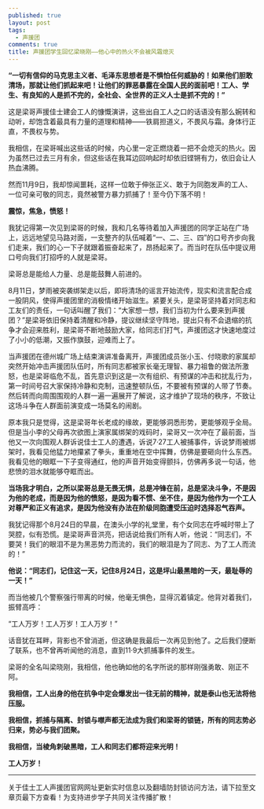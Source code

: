 ```yaml
---
published: true
layout: post
tags:
  - 声援团
comments: true
title: 声援团学生回忆梁晓刚——他心中的热火不会被风霜熄灭
---
```


<p align="center"<img src="https://i.loli.net/2018/11/21/5bf4f542ab262.jpg" alt="粱晓刚无黑框.jpg" title="粱晓刚无黑框.jpg" /></p>


**“一切有信仰的马克思主义者、毛泽东思想者是不惧怕任何威胁的！如果他们胆敢清场，那就让他们抓起来吧！让他们的罪恶暴露在全国人民的面前吧！工人、学生、有良知的人是抓不完的，全社会、全世界的正义人士是抓不完的！”**

这是梁哥声援佳士建会工人的慷慨演讲，这些出自工人之口的话语没有那么婉转和动听，却饱含着最具有力量的道理和精神——铁肩担道义，不畏风与霜。身体行正直，不畏权与势。

我相信，在梁哥喊出这些话的时候，内心里一定正燃烧着一把不会熄灭的热火。因为虽然已过去三月有余，但这些话在我耳边回响起时却依旧铿锵有力，依旧会让人热血沸腾。

然而11月9日，我却惊闻噩耗，这样一位敢于伸张正义、敢于为同胞发声的工人、一位可亲可敬的同志，竟然被警方暴力抓捕了！至今仍下落不明！

**震惊，焦急，愤怒！**

我犹记得第一次见到梁哥的时候，我和几名等待着加入声援团的同学正站在广场上，远远地望见马路对面，一支整齐的队伍喊着“一、二、三、四”的口号齐步向我们走来，我们的心一下子就跟着振奋起来了，昂扬起来了。而当时在队伍中提议用口号向我们打招呼的人就是梁哥。

梁哥总是能给人力量、总是能鼓舞人前进的。

8月11日，梦雨被突袭绑架走以后，即将清场的谣言开始流传，现实和流言配合成一股阴风，使得声援团里的消极情绪开始滋生。紧要关头，是梁哥坚持着对同志和工友们的责任，一句话叫醒了我们：“大家想一想，我们当初为什么要来到声援团？”是梁哥依旧保持着清醒和冷静，提议继续坚守阵地，提出只有不会退缩的抗争才会迎来胜利，是梁哥不断地鼓励大家，给同志们打气，声援团这才快速地度过了小小的低潮，又振作旗鼓，迎难而上了。

当声援团在德州城广场上结束演讲准备离开，声援团成员张小玉、付晓歌的家属却突然开始冲击声援团队伍时，所有同志都被家长毫无理智、暴力祖鲁的做法所激怒，也是梁哥临危不乱，首先意识到这是一次有组织、有预谋的冲击和扰乱行为，第一时间号召大家保持冷静和克制，迅速整顿队伍，不要被有预谋的人带了节奏。然后转而向周围围观的人群一遍一遍展开了解说，这才维护了现场的秩序，不致让这场斗争在人群面前演变成一场莫名的闹剧。

原本我只是觉得，这是梁哥年长老成的缘故，更能够洞悉形势，更能够观乎全局。但是当小李的父母再次欲图上演家属绑架的戏码时，梁哥又一次冲在了最前面，当他又一次向围观人群诉说佳士工人的遭遇，诉说7·27工人被捕事件，诉说梦雨被绑架时，我看见他猛力地攥紧了拳头，重重地在空中挥舞，仿佛是要砸向什么东西。我看见他的眼眶一下子变得通红，他的声音开始变得颤抖，仿佛再多说一句话，他悲愤的泪水就能够夺眶而出。

**当场我才明白，之所以梁哥总是无畏无惧，总是冲锋在前，总是坚决斗争，不是因为他的老成，而是因为他的愤怒，是因为看不惯、坐不住，是因为他作为一个工人对尊严和正义有追求，是因为他没有办法在阶级同胞遭受压迫时选择忍气吞声。**

我犹记得那个8月24日的早晨，在澳头小学的礼堂里，有个女同志在呼喊时带上了哭腔，似有恐慌。是梁哥声音洪亮，把话说给我们所有人听，他说：“同志们，不要哭！我们的眼泪不是为黑恶势力而流的，我们的眼泪是为了同志、为了工人而流的！”

**他说：“同志们，记住这一天，记住8月24日，这是坪山最黑暗的一天，最耻辱的一天！”**

而当他被几个警察强行带离的时候，他毫无惧色，显得沉着镇定。他背对着我们，振臂高呼：

“工人万岁！工人万岁！工人万岁！”

话音犹在耳畔，背影也不曾消逝，但这确是我最后一次再见到他了。之后我们便断了联系，也不曾再听闻他的消息，直到11·9大抓捕事件的发生。

梁哥的全名叫梁晓刚，我相信，他也确如他的名字所说的那样刚强勇敢、刚正不阿。

**我相信，工人出身的他在抗争中定会爆发出一往无前的精神，就是泰山也无法将他压服。**

**我相信，抓捕与隔离、封锁与噤声都无法成为我们和梁哥的锁链，所有的同志势必归来，势必与我们团聚。**

**我相信，当棱角刺破黑暗，工人和同志们都将迎来光明！**

**工人万岁！**

---
关于佳士工人声援团官网网址更新实时信息以及翻墙防封锁访问方法，请下拉至文章页最下方查看！为支持进步学子共同关注传播扩散！

